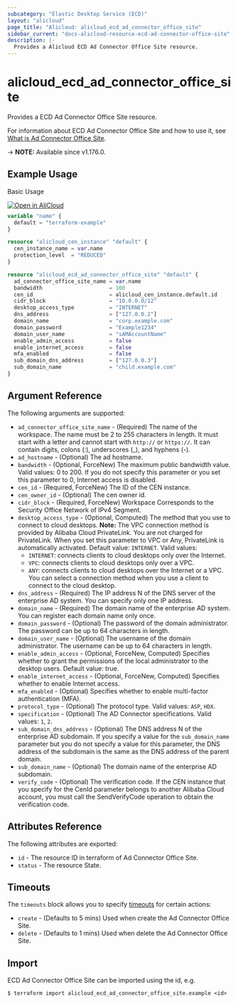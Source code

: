 ```yaml
---
subcategory: "Elastic Desktop Service (ECD)"
layout: "alicloud"
page_title: "Alicloud: alicloud_ecd_ad_connector_office_site"
sidebar_current: "docs-alicloud-resource-ecd-ad-connector-office-site"
description: |-
  Provides a Alicloud ECD Ad Connector Office Site resource.
---
```


# alicloud_ecd_ad_connector_office_site

Provides a ECD Ad Connector Office Site resource.

For information about ECD Ad Connector Office Site and how to use it, see [What is Ad Connector Office Site](https://www.alibabacloud.com/help/en/wuying-workspace/developer-reference/api-ecd-2020-09-30-createadconnectorofficesite).

-> **NOTE:** Available since v1.176.0.

## Example Usage

Basic Usage

<div style="display: block;margin-bottom: 40px;"><div class="oics-button" style="float: right;position: absolute;margin-bottom: 10px;">
  <a href="https://api.aliyun.com/terraform?resource=alicloud_ecd_ad_connector_office_site&exampleId=54b04686-69f8-771d-b0f4-515c3c40112ed648b315&activeTab=example&spm=docs.r.ecd_ad_connector_office_site.0.54b0468669&intl_lang=EN_US" target="_blank">
    <img alt="Open in AliCloud" src="https://img.alicdn.com/imgextra/i1/O1CN01hjjqXv1uYUlY56FyX_!!6000000006049-55-tps-254-36.svg" style="max-height: 44px; max-width: 100%;">
  </a>
</div></div>

```terraform
variable "name" {
  default = "terraform-example"
}

resource "alicloud_cen_instance" "default" {
  cen_instance_name = var.name
  protection_level  = "REDUCED"
}

resource "alicloud_ecd_ad_connector_office_site" "default" {
  ad_connector_office_site_name = var.name
  bandwidth                     = 100
  cen_id                        = alicloud_cen_instance.default.id
  cidr_block                    = "10.0.0.0/12"
  desktop_access_type           = "INTERNET"
  dns_address                   = ["127.0.0.2"]
  domain_name                   = "corp.example.com"
  domain_password               = "Example1234"
  domain_user_name              = "sAMAccountName"
  enable_admin_access           = false
  enable_internet_access        = false
  mfa_enabled                   = false
  sub_domain_dns_address        = ["127.0.0.3"]
  sub_domain_name               = "child.example.com"
}
```

## Argument Reference

The following arguments are supported:

* `ad_connector_office_site_name` - (Required) The name of the workspace. The name must be 2 to 255 characters in length. It must start with a letter and cannot start with `http://` or `https://`. It can contain digits, colons (:), underscores (_), and hyphens (-).
* `ad_hostname` - (Optional) The ad hostname.
* `bandwidth` - (Optional, ForceNew) The maximum public bandwidth value. Valid values: 0 to 200. If you do not specify this parameter or you set this parameter to 0, Internet access is disabled.
* `cen_id` - (Required, ForceNew) The ID of the CEN instance.
* `cen_owner_id` - (Optional) The cen owner id.
* `cidr_block` - (Required, ForceNew) Workspace Corresponds to the Security Office Network of IPv4 Segment.
* `desktop_access_type` - (Optional, Computed) The method that you use to connect to cloud desktops. **Note:** The VPC connection method is provided by Alibaba Cloud PrivateLink. You are not charged for PrivateLink. When you set this parameter to VPC or Any, PrivateLink is automatically activated. Default value: `INTERNET`. Valid values:
  - `INTERNET`: connects clients to cloud desktops only over the Internet.
  - `VPC`: connects clients to cloud desktops only over a VPC.
  - `ANY`: connects clients to cloud desktops over the Internet or a VPC. You can select a connection method when you use a client to connect to the cloud desktop.
* `dns_address` - (Required) The IP address N of the DNS server of the enterprise AD system. You can specify only one IP address.
* `domain_name` - (Required) The domain name of the enterprise AD system. You can register each domain name only once.
* `domain_password` - (Optional) The password of the domain administrator. The password can be up to 64 characters in length.
* `domain_user_name` - (Optional) The username of the domain administrator. The username can be up to 64 characters in length.
* `enable_admin_access` - (Optional, ForceNew, Computed) Specifies whether to grant the permissions of the local administrator to the desktop users. Default value: true.
* `enable_internet_access` - (Optional, ForceNew, Computed) Specifies whether to enable Internet access.
* `mfa_enabled` - (Optional) Specifies whether to enable multi-factor authentication (MFA).
* `protocol_type` - (Optional) The protocol type. Valid values: `ASP`, `HDX`.
* `specification` - (Optional) The AD Connector specifications. Valid values: `1`, `2`.
* `sub_domain_dns_address` - (Optional) The DNS address N of the enterprise AD subdomain. If you specify a value for the `sub_domain_name` parameter but you do not specify a value for this parameter, the DNS address of the subdomain is the same as the DNS address of the parent domain.
* `sub_domain_name` - (Optional) The domain name of the enterprise AD subdomain.
* `verify_code` - (Optional) The verification code. If the CEN instance that you specify for the CenId parameter belongs to another Alibaba Cloud account, you must call the SendVerifyCode operation to obtain the verification code.

## Attributes Reference

The following attributes are exported:

* `id` - The resource ID in terraform of Ad Connector Office Site.
* `status` - The resource State.

## Timeouts

The `timeouts` block allows you to specify [timeouts](https://developer.hashicorp.com/terraform/language/resources/syntax#operation-timeouts) for certain actions:

* `create` - (Defaults to 5 mins) Used when create the Ad Connector Office Site.
* `delete` - (Defaults to 1 mins) Used when delete the Ad Connector Office Site.


## Import

ECD Ad Connector Office Site can be imported using the id, e.g.

```shell
$ terraform import alicloud_ecd_ad_connector_office_site.example <id>
```